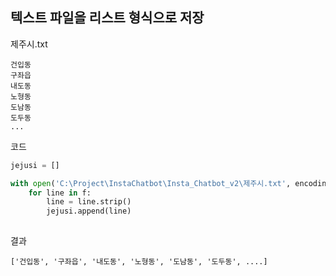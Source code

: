 ## 텍스트 파일을 리스트 형식으로 저장

제주시.txt 

```
건입동
구좌읍
내도동
노형동
도남동
도두동
...
```

코드

```python
jejusi = []

with open('C:\Project\InstaChatbot\Insta_Chatbot_v2\제주시.txt', encoding = 'UTF8') as f:
    for line in f:
        line = line.strip()
        jejusi.append(line)
        
```

결과

```
['건입동', '구좌읍', '내도동', '노형동', '도남동', '도두동', ....]
```

